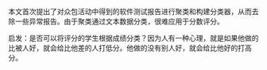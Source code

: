 本文首次提出了对众包活动中得到的软件测试报告进行聚类和构建分类器，从而去除一些异常报告。由于聚类通过文本数据分类，很难应用于分数评分。

启发：是否可以将评分的学生根据成绩分类？因为人有一种心理，就是如果他做的比被人好，就会给比他差的人打低分。他做的没有别人好，就会给比他好的打高分。

